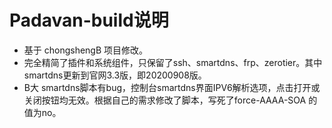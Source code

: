 # Padavan-build说明  
- 基于 chongshengB 项目修改。  
- 完全精简了插件和系统组件，只保留了ssh、smartdns、frp、zerotier。其中smartdns更新到官网3.3版，即20200908版。  
- B大 smartdns脚本有bug，控制台smartdns界面IPV6解析选项，点击打开或关闭按钮均无效。根据自己的需求修改了脚本，写死了force-AAAA-SOA 的值为no。 
